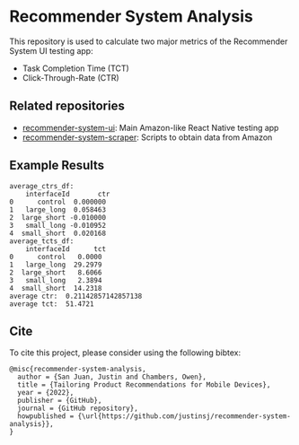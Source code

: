 # Recommender System Analysis
This repository is used to calculate two major metrics of the Recommender System UI testing app:
- Task Completion Time (TCT)
- Click-Through-Rate (CTR)

## Related repositories

- [recommender-system-ui](https://github.com/justinsj/recommender-system-ui): Main Amazon-like React Native testing app
- [recommender-system-scraper](https://github.com/justinsj/recommender-system-scraper): Scripts to obtain data from Amazon

## Example Results

```
average_ctrs_df:
    interfaceId       ctr
0      control  0.000000
1   large_long  0.058463
2  large_short -0.010000
3   small_long -0.010952
4  small_short  0.020168
average_tcts_df:
    interfaceId      tct
0      control   0.0000
1   large_long  29.2979
2  large_short   8.6066
3   small_long   2.3894
4  small_short  14.2318
average ctr:  0.21142857142857138
average tct:  51.4721
```

## Cite

To cite this project, please consider using the following bibtex:
```
@misc{recommender-system-analysis,
  author = {San Juan, Justin and Chambers, Owen},
  title = {Tailoring Product Recommendations for Mobile Devices},
  year = {2022},
  publisher = {GitHub},
  journal = {GitHub repository},
  howpublished = {\url{https://github.com/justinsj/recommender-system-analysis}},
}
```
